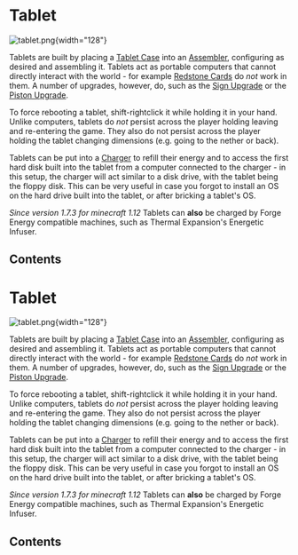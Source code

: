# Tablet

![tablet.png](/items/tablet.png){width="128"}

Tablets are built by placing a [Tablet Case](/item/tablet_case) into an
[Assembler](/block/assembler), configuring as desired and assembling it.
Tablets act as portable computers that cannot directly interact with the
world - for example [Redstone Cards](/item/redstone_card) do *not*
work in them. A number of upgrades, however, do, such as the [Sign
Upgrade](/item/sign_upgrade) or the [Piston
Upgrade](/item/piston_upgrade).

To force rebooting a tablet, shift-rightclick it while holding it in
your hand. Unlike computers, tablets do *not* persist across the
player holding leaving and re-entering the game. They also do not
persist across the player holding the tablet changing dimensions (e.g.
going to the nether or back).

Tablets can be put into a [Charger](/block/charger) to refill their
energy and to access the first hard disk built into the tablet from a
computer connected to the charger - in this setup, the charger will act
similar to a disk drive, with the tablet being the floppy disk. This can
be very useful in case you forgot to install an OS on the hard drive
built into the tablet, or after bricking a tablet's OS.

*Since version 1.7.3 for minecraft 1.12* Tablets can **also** be
charged by Forge Energy compatible machines, such as Thermal
Expansion's Energetic Infuser.

## Contents

# Tablet

![tablet.png](/items/tablet.png){width="128"}

Tablets are built by placing a [Tablet Case](/item/tablet_case) into an
[Assembler](/block/assembler), configuring as desired and assembling it.
Tablets act as portable computers that cannot directly interact with the
world - for example [Redstone Cards](/item/redstone_card) do *not*
work in them. A number of upgrades, however, do, such as the [Sign
Upgrade](/item/sign_upgrade) or the [Piston
Upgrade](/item/piston_upgrade).

To force rebooting a tablet, shift-rightclick it while holding it in
your hand. Unlike computers, tablets do *not* persist across the
player holding leaving and re-entering the game. They also do not
persist across the player holding the tablet changing dimensions (e.g.
going to the nether or back).

Tablets can be put into a [Charger](/block/charger) to refill their
energy and to access the first hard disk built into the tablet from a
computer connected to the charger - in this setup, the charger will act
similar to a disk drive, with the tablet being the floppy disk. This can
be very useful in case you forgot to install an OS on the hard drive
built into the tablet, or after bricking a tablet's OS.

*Since version 1.7.3 for minecraft 1.12* Tablets can **also** be
charged by Forge Energy compatible machines, such as Thermal
Expansion's Energetic Infuser.

## Contents

